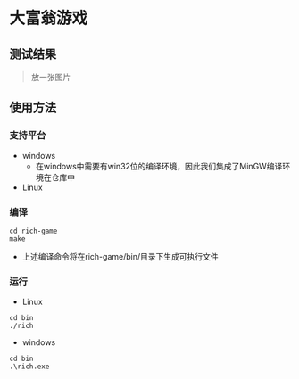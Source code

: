 # 大富翁游戏

## 测试结果
> 放一张图片

## 使用方法

### 支持平台
* windows
  * 在windows中需要有win32位的编译环境，因此我们集成了MinGW编译环境在仓库中
* Linux

### 编译

```
cd rich-game
make
```
* 上述编译命令将在rich-game/bin/目录下生成可执行文件

### 运行

* Linux
```
cd bin
./rich
```

* windows
```
cd bin
.\rich.exe
```